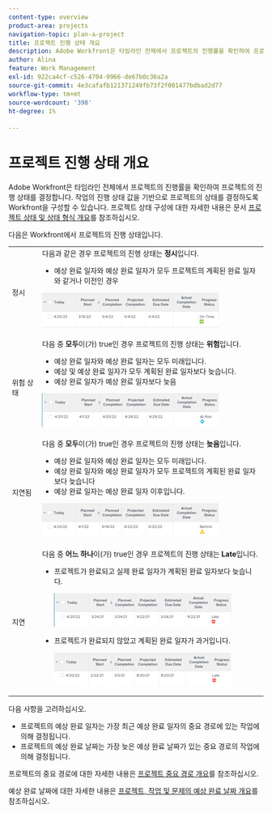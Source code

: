 ```yaml
---
content-type: overview
product-area: projects
navigation-topic: plan-a-project
title: 프로젝트 진행 상태 개요
description: Adobe Workfront은 타임라인 전체에서 프로젝트의 진행률을 확인하여 프로젝트의 진행 상태를 결정합니다. 작업의 진행 상태 값을 기반으로 프로젝트의 상태를 결정하도록 Workfront을 구성할 수 있습니다. 프로젝트 진행 상태에 대해 이 문서에서 자세히 알아보십시오.
author: Alina
feature: Work Management
exl-id: 922ca4cf-c526-4704-9966-de67b0c36a2a
source-git-commit: 4e3cafafb121371249fb73f2f001477bdbad2d77
workflow-type: tm+mt
source-wordcount: '398'
ht-degree: 1%

---
```


# 프로젝트 진행 상태 개요

<!--Audited: 12/2023-->

Adobe Workfront은 타임라인 전체에서 프로젝트의 진행률을 확인하여 프로젝트의 진행 상태를 결정합니다. 작업의 진행 상태 값을 기반으로 프로젝트의 상태를 결정하도록 Workfront을 구성할 수 있습니다. 프로젝트 상태 구성에 대한 자세한 내용은 문서 [프로젝트 상태 및 상태 형식 개요](../../../manage-work/projects/manage-projects/project-condition-and-condition-type.md)를 참조하십시오.

다음은 Workfront에서 프로젝트의 진행 상태입니다.

<table style="table-layout:auto"> 
 <col> 
 <col> 
 <tbody> 
  <tr> 
   <td>정시</td> 
   <td> 다음과 같은 경우 프로젝트의 진행 상태는 <strong>정시</strong>입니다.<ul><li>예상 완료 일자와 예상 완료 일자가 모두 프로젝트의 계획된 완료 일자와 같거나 이전인 경우</li></ul> <p> <img src="assets/project-on-time-progress-status-350x69.png" style="width: 350;height: 69;"> </p> </td> 
  </tr> 
  <tr> 
   <td>위험 상태</td> 
   <td> 다음 중 <strong>모두</strong>이(가) true인 경우 프로젝트의 진행 상태는 <strong>위험</strong>입니다.<ul><li>예상 완료 일자와 예상 완료 일자는 모두 미래입니다.</li><li> 예상 및 예상 완료 일자가 모두 계획된 완료 일자보다 늦습니다.</li><li> 예상 완료 일자가 예상 완료 일자보다 늦음</li></ul><p> <img src="assets/project-at-risk-progress-status-350x67.png" style="width: 350;height: 67;"> </p> </td> 
  </tr> 
  <tr> 
   <td>지연됨</td> 
   <td> 다음 중 <strong>모두</strong>이(가) true인 경우 프로젝트의 진행 상태는 <strong>늦음</strong>입니다.<ul><li>예상 완료 일자와 예상 완료 일자는 모두 미래입니다.</li><li> 예상 완료 일자와 예상 완료 일자가 모두 프로젝트의 계획된 완료 일자보다 늦습니다</li><li> 예상 완료 일자는 예상 완료 일자 이후입니다.</li></ul> <p> <img src="assets/project-behind-progress-status-350x67.png" style="width: 350;height: 67;"> </p> </td> 
  </tr> 
  <tr> 
   <td>지연</td> 
   <td> 
     다음 중 <strong>어느 하나</strong>이(가) true인 경우 프로젝트의 진행 상태는 <strong>Late</strong>입니다.<ul><li>프로젝트가 완료되고 실제 완료 일자가 계획된 완료 일자보다 늦습니다. <p> <img src="assets/project-late-progress-status-350x66.png" style="width: 350;height: 66;"> </p> </li> 
     <li> <p>프로젝트가 완료되지 않았고 계획된 완료 일자가 과거입니다. <p> <img src="assets/project-late-progress-status-incomplete-status-350x66.png" style="width: 350;height: 66;"> </p> </li> 
    </ul> </td> 
  </tr> 
 </tbody> 
</table>

다음 사항을 고려하십시오.

* 프로젝트의 예상 완료 일자는 가장 최근 예상 완료 일자의 중요 경로에 있는 작업에 의해 결정됩니다.
* 프로젝트의 예상 완료 날짜는 가장 늦은 예상 완료 날짜가 있는 중요 경로의 작업에 의해 결정됩니다.

프로젝트의 중요 경로에 대한 자세한 내용은 [프로젝트 중요 경로 개요](../../../manage-work/tasks/manage-tasks/critical-path.md)를 참조하십시오.

예상 완료 날짜에 대한 자세한 내용은 [프로젝트, 작업 및 문제의 예상 완료 날짜 개요](../../../manage-work/projects/planning-a-project/project-projected-completion-date.md)를 참조하십시오.
